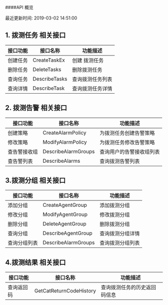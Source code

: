 ####API 概览

最近更新时间: 2019-03-02 14:51:00



## 1. 拨测任务 相关接口

| 接口功能 | 接口名称                | 功能描述          |
| ---- | ------------------- | ------------- |
| 创建任务 | CreateTaskEx       | 创建  拨测任务    |
| 删除任务 | DeleteTasks       | 删除拨测任务        |
| 查询任务 | DescribeTasks       | 查询拨测任务列表      |
| 查询详情 | DescribeTask     | 查询拨测任务详情      |



## 2. 拨测告警 相关接口

| 接口功能   | 接口名称                   | 功能描述         |
| ------ | ---------------------- | ------------ |
| 创建策略   | CreateAlarmPolicy   | 为拨测任务创建告警策略  |
| 修改策略   | ModifyAlarmPolicy   | 为拨测任务修改告警策略  |
| 查告警接收组 | DescribeAlarmGroups | 查询用户的告警接收组列表 |
| 查告警列表  | DescribeAlarms   | 查询拨测告警列表     |



## 3.拨测分组 相关接口

| 接口功能   | 接口名称                      | 功能描述          |
| ------ | ------------------------- | ------------- |
| 添加分组   | CreateAgentGroup       | 添加拨测分组        |
| 修改分组   | ModifyAgentGroup       | 修改拨测分组        |
| 删除分组   | DeleteAgentGroup       | 删除拨测分组        |
| 查询分组   | DescribeAgentGroup     | 查询拨测分组详情      |
| 查询分组列表 | DescribeAlarmGroups | 查询拨测分组列表      |



## 4.拨测结果 相关接口 

| 接口功能   | 接口名称                    | 功能描述           |
| ------ | ----------------------- | -------------- |
| 查询返回码  | GetCatReturnCodeHistory | 查询拨测任务的历史返回码信息 |





